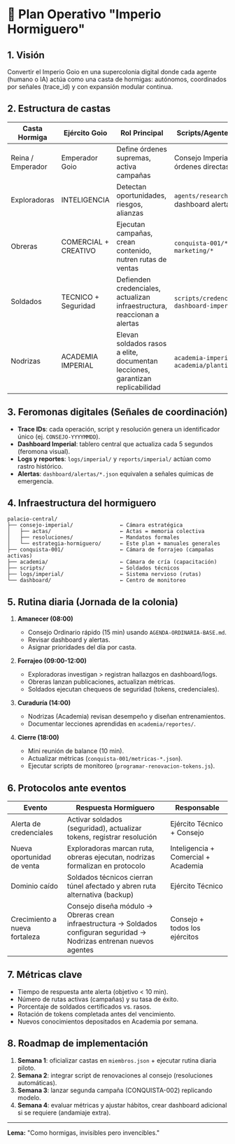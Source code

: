 # 🐜 Plan Operativo "Imperio Hormiguero"

## 1. Visión
Convertir el Imperio Goio en una supercolonia digital donde cada agente (humano o IA) actúa como una casta de hormigas: autónomos, coordinados por señales (trace_id) y con expansión modular continua.

## 2. Estructura de castas
| Casta Hormiga | Ejército Goio | Rol Principal | Scripts/Agentes clave |
|---------------|----------------|---------------|-----------------------|
| Reina / Emperador | Emperador Goio | Define órdenes supremas, activa campañas | Consejo Imperial, órdenes directas |
| Exploradoras | INTELIGENCIA | Detectan oportunidades, riesgos, alianzas | `agents/research.js`, dashboard alertas |
| Obreras | COMERCIAL + CREATIVO | Ejecutan campañas, crean contenido, nutren rutas de ventas | `conquista-001/*`, `marketing/*` |
| Soldados | TECNICO + Seguridad | Defienden credenciales, actualizan infraestructura, reaccionan a alertas | `scripts/credenciales/*`, `dashboard-imperial.js` |
| Nodrizas | ACADEMIA IMPERIAL | Elevan soldados rasos a elite, documentan lecciones, garantizan replicabilidad | `academia-imperial.js`, `academia/plantillas/*` |

## 3. Feromonas digitales (Señales de coordinación)
- **Trace IDs**: cada operación, script y resolución genera un identificador único (ej. `CONSEJO-YYYYMMDD`).
- **Dashboard Imperial**: tablero central que actualiza cada 5 segundos (feromona visual).
- **Logs y reportes**: `logs/imperial/` y `reports/imperial/` actúan como rastro histórico.
- **Alertas**: `dashboard/alertas/*.json` equivalen a señales químicas de emergencia.

## 4. Infraestructura del hormiguero
```
palacio-central/
├── consejo-imperial/               ← Cámara estratégica
│   ├── actas/                      ← Actas = memoria colectiva
│   ├── resoluciones/               ← Mandatos formales
│   └── estrategia-hormiguero/      ← Este plan + manuales generales
├── conquista-001/                  ← Cámara de forrajeo (campañas activas)
├── academia/                       ← Cámara de cría (capacitación)
├── scripts/                        ← Soldados técnicos
├── logs/imperial/                  ← Sistema nervioso (rutas)
└── dashboard/                      ← Centro de monitoreo
```

## 5. Rutina diaria (Jornada de la colonia)
1. **Amanecer (08:00)**
   - Consejo Ordinario rápido (15 min) usando `AGENDA-ORDINARIA-BASE.md`.
   - Revisar dashboard y alertas.
   - Asignar prioridades del día por casta.

2. **Forrajeo (09:00-12:00)**
   - Exploradoras investigan > registran hallazgos en dashboard/logs.
   - Obreras lanzan publicaciones, actualizan métricas.
   - Soldados ejecutan chequeos de seguridad (tokens, credenciales).

3. **Curaduría (14:00)**
   - Nodrizas (Academia) revisan desempeño y diseñan entrenamientos.
   - Documentar lecciones aprendidas en `academia/reportes/`.

4. **Cierre (18:00)**
   - Mini reunión de balance (10 min).
   - Actualizar métricas (`conquista-001/metricas-*.json`).
   - Ejecutar scripts de monitoreo (`programar-renovacion-tokens.js`).

## 6. Protocolos ante eventos
| Evento | Respuesta Hormiguero | Responsable |
|--------|----------------------|-------------|
| Alerta de credenciales | Activar soldados (seguridad), actualizar tokens, registrar resolución | Ejército Técnico + Consejo |
| Nueva oportunidad de venta | Exploradoras marcan ruta, obreras ejecutan, nodrizas formalizan en protocolo | Inteligencia + Comercial + Academia |
| Dominio caído | Soldados técnicos cierran túnel afectado y abren ruta alternativa (backup) | Ejército Técnico |
| Crecimiento a nueva fortaleza | Consejo diseña módulo -> Obreras crean infraestructura -> Soldados configuran seguridad -> Nodrizas entrenan nuevos agentes | Consejo + todos los ejércitos |

## 7. Métricas clave
- Tiempo de respuesta ante alerta (objetivo < 10 min).
- Número de rutas activas (campañas) y su tasa de éxito.
- Porcentaje de soldados certificados vs. rasos.
- Rotación de tokens completada antes del vencimiento.
- Nuevos conocimientos depositados en Academia por semana.

## 8. Roadmap de implementación
1. **Semana 1**: oficializar castas en `miembros.json` + ejecutar rutina diaria piloto.
2. **Semana 2**: integrar script de renovaciones al consejo (resoluciones automáticas).
3. **Semana 3**: lanzar segunda campaña (CONQUISTA-002) replicando modelo.
4. **Semana 4**: evaluar métricas y ajustar hábitos, crear dashboard adicional si se requiere (andamiaje extra).

---
**Lema:** "Como hormigas, invisibles pero invencibles."